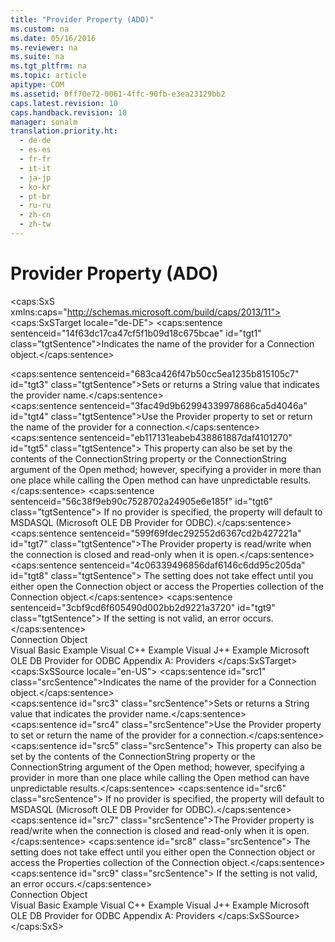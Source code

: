 ```yaml
---
title: "Provider Property (ADO)"
ms.custom: na
ms.date: 05/16/2016
ms.reviewer: na
ms.suite: na
ms.tgt_pltfrm: na
ms.topic: article
apitype: COM
ms.assetid: 0ff70e72-0061-4ffc-90fb-e3ea23129bb2
caps.latest.revision: 10
caps.handback.revision: 10
manager: sonalm
translation.priority.ht: 
  - de-de
  - es-es
  - fr-fr
  - it-it
  - ja-jp
  - ko-kr
  - pt-br
  - ru-ru
  - zh-cn
  - zh-tw
---
```

# Provider Property (ADO)
<?xml version="1.0" encoding="utf-8"?>
<caps:SxS xmlns:caps="http://schemas.microsoft.com/build/caps/2013/11">
  <caps:SxSTarget locale="de-DE">
    <developerReferenceWithoutSyntaxDocument xsi:schemaLocation="http://ddue.schemas.microsoft.com/authoring/2003/5 http://dduestorage.blob.core.windows.net/ddueschema/developer.xsd" xmlns="http://ddue.schemas.microsoft.com/authoring/2003/5" xmlns:xlink="http://www.w3.org/1999/xlink" xmlns:xsi="http://www.w3.org/2001/XMLSchema-instance">
      <introduction>
        <para>
          <caps:sentence sentenceid="14f63dc17ca47cf5f1b09d18c675bcae" id="tgt1" class="tgtSentence">Indicates the name of the provider for a <legacyLink xlink:href="ef6b1824-5b12-43db-89d7-8f3d13896d4d">Connection</legacyLink> object.</caps:sentence>
        </para>
      </introduction>
      <section>
        <title>
          <caps:sentence sentenceid="6f253c84dca33d0cd6f1b864ea701e8a" id="tgt2" class="tgtSentence">Settings and Return Values</caps:sentence>
        </title>
        <content>
          <para>
            <caps:sentence sentenceid="683ca426f47b50cc5ea1235b815105c7" id="tgt3" class="tgtSentence">Sets or returns a <languageKeyword>String</languageKeyword> value that indicates the provider name.</caps:sentence>
          </para>
        </content>
      </section>
      <languageReferenceRemarks>
        <content>
          <para>
            <caps:sentence sentenceid="3fac49d9b62994339978686ca5d4046a" id="tgt4" class="tgtSentence">Use the <unmanagedCodeEntityReference>Provider</unmanagedCodeEntityReference> property to set or return the name of the provider for a connection.</caps:sentence>
            <caps:sentence sentenceid="eb117131eabeb438861887daf4101270" id="tgt5" class="tgtSentence"> This property can also be set by the contents of the <legacyLink xlink:href="3be75b75-4d36-4479-ab64-9a456869252a">ConnectionString</legacyLink> property or the <legacyItalic>ConnectionString</legacyItalic> argument of the <legacyLink xlink:href="663defab-5545-4973-9036-24d5882c9737">Open</legacyLink> method; however, specifying a provider in more than one place while calling the <unmanagedCodeEntityReference>Open</unmanagedCodeEntityReference> method can have unpredictable results.</caps:sentence>
            <caps:sentence sentenceid="56c38f9eb90c7528702a24905e6e185f" id="tgt6" class="tgtSentence"> If no provider is specified, the property will default to MSDASQL (<legacyLink xlink:href="2dc0372d-e74d-4d0f-9c8c-04e5a168c148">Microsoft OLE DB Provider for ODBC</legacyLink>).</caps:sentence>
          </para>
          <para>
            <caps:sentence sentenceid="599f69fdec292552d6367cd2b427221a" id="tgt7" class="tgtSentence">The <unmanagedCodeEntityReference>Provider</unmanagedCodeEntityReference> property is read/write when the connection is closed and read-only when it is open.</caps:sentence>
            <caps:sentence sentenceid="4c06339496856daf6146c6dd95c205da" id="tgt8" class="tgtSentence"> The setting does not take effect until you either open the <unmanagedCodeEntityReference>Connection</unmanagedCodeEntityReference> object or access the <legacyLink xlink:href="1d539aa8-ce0d-4418-ab03-8d0a3c1e9d82">Properties</legacyLink> collection of the <unmanagedCodeEntityReference>Connection</unmanagedCodeEntityReference> object.</caps:sentence>
            <caps:sentence sentenceid="3cbf9cd6f605490d002bb2d9221a3720" id="tgt9" class="tgtSentence"> If the setting is not valid, an error occurs.</caps:sentence>
          </para>
        </content>
      </languageReferenceRemarks>
      <section>
        <title>
          <caps:sentence sentenceid="2f342d3be839cc5b67ae0de7d404b8e6" id="tgt10" class="tgtSentence">Applies To</caps:sentence>
        </title>
        <content>
          <para>
            <link xlink:href="ef6b1824-5b12-43db-89d7-8f3d13896d4d">Connection Object</link>
          </para>
        </content>
      </section>
      <relatedTopics>
        <link xlink:href="677e1dbe-bcf6-4028-a62c-e99b1c88bf7b">Visual Basic Example</link>
        <link xlink:href="677e1dbe-bcf6-4028-a62c-e99b1c88bf7b">Visual C++ Example</link>
        <link xlink:href="fdc26576-37d0-4fa1-9afa-75d0e7133675">Visual J++ Example</link>
        <link xlink:href="2dc0372d-e74d-4d0f-9c8c-04e5a168c148">Microsoft OLE DB Provider for ODBC</link>
        <link xlink:href="e2581b47-b11e-4e1e-b96c-d39c77c5b48a">Appendix A: Providers</link>
      </relatedTopics>
    </developerReferenceWithoutSyntaxDocument>
  </caps:SxSTarget>
  <caps:SxSSource locale="en-US">
    <developerReferenceWithoutSyntaxDocument xsi:schemaLocation="http://ddue.schemas.microsoft.com/authoring/2003/5 http://dduestorage.blob.core.windows.net/ddueschema/developer.xsd" xmlns="http://ddue.schemas.microsoft.com/authoring/2003/5" xmlns:xlink="http://www.w3.org/1999/xlink" xmlns:xsi="http://www.w3.org/2001/XMLSchema-instance">
      <introduction>
        <para>
          <caps:sentence id="src1" class="srcSentence">Indicates the name of the provider for a <legacyLink xlink:href="ef6b1824-5b12-43db-89d7-8f3d13896d4d">Connection</legacyLink> object.</caps:sentence>
        </para>
      </introduction>
      <section>
        <title>
          <caps:sentence id="src2" class="srcSentence">Settings and Return Values</caps:sentence>
        </title>
        <content>
          <para>
            <caps:sentence id="src3" class="srcSentence">Sets or returns a <languageKeyword>String</languageKeyword> value that indicates the provider name.</caps:sentence>
          </para>
        </content>
      </section>
      <languageReferenceRemarks>
        <content>
          <para>
            <caps:sentence id="src4" class="srcSentence">Use the <unmanagedCodeEntityReference>Provider</unmanagedCodeEntityReference> property to set or return the name of the provider for a connection.</caps:sentence>
            <caps:sentence id="src5" class="srcSentence"> This property can also be set by the contents of the <legacyLink xlink:href="3be75b75-4d36-4479-ab64-9a456869252a">ConnectionString</legacyLink> property or the <legacyItalic>ConnectionString</legacyItalic> argument of the <legacyLink xlink:href="663defab-5545-4973-9036-24d5882c9737">Open</legacyLink> method; however, specifying a provider in more than one place while calling the <unmanagedCodeEntityReference>Open</unmanagedCodeEntityReference> method can have unpredictable results.</caps:sentence>
            <caps:sentence id="src6" class="srcSentence"> If no provider is specified, the property will default to MSDASQL (<legacyLink xlink:href="2dc0372d-e74d-4d0f-9c8c-04e5a168c148">Microsoft OLE DB Provider for ODBC</legacyLink>).</caps:sentence>
          </para>
          <para>
            <caps:sentence id="src7" class="srcSentence">The <unmanagedCodeEntityReference>Provider</unmanagedCodeEntityReference> property is read/write when the connection is closed and read-only when it is open.</caps:sentence>
            <caps:sentence id="src8" class="srcSentence"> The setting does not take effect until you either open the <unmanagedCodeEntityReference>Connection</unmanagedCodeEntityReference> object or access the <legacyLink xlink:href="1d539aa8-ce0d-4418-ab03-8d0a3c1e9d82">Properties</legacyLink> collection of the <unmanagedCodeEntityReference>Connection</unmanagedCodeEntityReference> object.</caps:sentence>
            <caps:sentence id="src9" class="srcSentence"> If the setting is not valid, an error occurs.</caps:sentence>
          </para>
        </content>
      </languageReferenceRemarks>
      <section>
        <title>
          <caps:sentence id="src10" class="srcSentence">Applies To</caps:sentence>
        </title>
        <content>
          <para>
            <link xlink:href="ef6b1824-5b12-43db-89d7-8f3d13896d4d">Connection Object</link>
          </para>
        </content>
      </section>
      <relatedTopics>
        <link xlink:href="677e1dbe-bcf6-4028-a62c-e99b1c88bf7b">Visual Basic Example</link>
        <link xlink:href="677e1dbe-bcf6-4028-a62c-e99b1c88bf7b">Visual C++ Example</link>
        <link xlink:href="fdc26576-37d0-4fa1-9afa-75d0e7133675">Visual J++ Example</link>
        <link xlink:href="2dc0372d-e74d-4d0f-9c8c-04e5a168c148">Microsoft OLE DB Provider for ODBC</link>
        <link xlink:href="e2581b47-b11e-4e1e-b96c-d39c77c5b48a">Appendix A: Providers</link>
      </relatedTopics>
    </developerReferenceWithoutSyntaxDocument>
  </caps:SxSSource>
</caps:SxS>